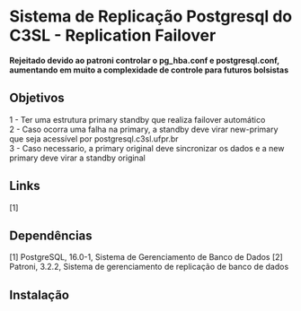 # Sistema de Replicação Postgresql do C3SL - Replication Failover
**Rejeitado devido ao patroni controlar o pg_hba.conf e postgresql.conf, aumentando em muito a complexidade de controle para futuros bolsistas**


## Objetivos
1 - Ter uma estrutura primary standby que realiza failover automático  
2 - Caso ocorra uma falha na primary, a standby deve virar new-primary que seja acessível por postgresql.c3sl.ufpr.br  
3 - Caso necessario, a primary original deve sincronizar os dados e a new primary deve virar a standby original  

## Links
[1] 

## Dependências
[1] PostgreSQL, 16.0-1, Sistema de Gerenciamento de Banco de Dados
[2] Patroni, 3.2.2, Sistema de gerenciamento de replicação de banco de dados

## Instalação

